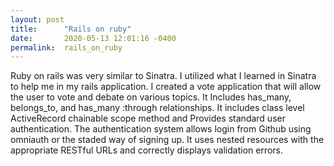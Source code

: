 ```yaml
---
layout: post
title:      "Rails on ruby"
date:       2020-05-13 12:01:16 -0400
permalink:  rails_on_ruby
---
```



Ruby on rails was very similar to Sinatra. I utilized what I learned in Sinatra to help me in my rails application. I created a vote application that will allow the user to vote and debate on various topics. It Includes has_many, belongs_to, and has_many :through relationships. It includes class level ActiveRecord chainable scope method and Provides standard user authentication. The authentication system allows login from Github using omniauth or the staded way of signing up. It uses nested resources with the appropriate RESTful URLs and correctly displays validation errors.


